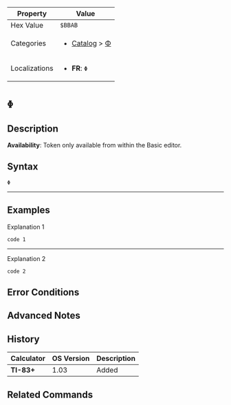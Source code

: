 | Property      | Value |
|---------------|-------|
| Hex Value     | `$BBAB`|
| Categories    | <ul><li>[Catalog](../categories/Catalog.md) > [Φ](../categories/Catalog.md#Φ)</li></ul> |
| Localizations | <ul><li><b>FR</b>: `Φ`</li></ul> |

# `Φ`

## Description



<b>Availability</b>: Token only available from within the Basic editor.

## Syntax
`Φ`

<hr>

## Examples

Explanation 1
```ti-basic
code 1
```
---
Explanation 2
```ti-basic
code 2
```

## Error Conditions


## Advanced Notes


## History
| Calculator | OS Version | Description |
|------------|------------|-------------|
| <b>TI-83+</b> | 1.03 | Added

## Related Commands

    